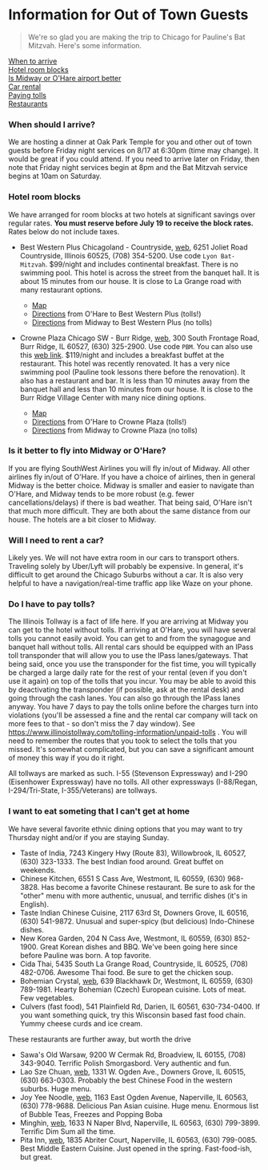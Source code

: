 # Information for Out of Town Guests

> We're so glad you are making the trip to Chicago for Pauline's Bat Mitzvah. Here's some information.

[When to arrive](#when-should-i-arrive)<BR/>
[Hotel room blocks](#hotel-room-blocks)<BR/>
[Is Midway or O'Hare airport better](#is-it-better-to-fly-into-midway-or-ohare)<BR/>
[Car rental](#will-i-need-to-rent-a-car)<BR/>
[Paying tolls](#will-i-need-to-pay-tolls)<BR/>
[Restaurants](#i-want-to-eat-something-that-i-cant-get-at-home)<BR/>

### When should I arrive?
We are hosting a dinner at Oak Park Temple for you and other out of town guests before Friday night services on 8/17 at 6:30pm (time may change). It would be great if you could attend. If you need to arrive later on Friday, then note that Friday night services begin at 8pm and the Bat Mitzvah service begins at 10am on Saturday.

### Hotel room blocks
We have arranged for room blocks at two hotels at significant savings over regular rates. **You must reserve before July 19 to receive the block rates.** Rates below do not include taxes.

  - Best Western Plus Chicagoland - Countryside, [web](https://www.bestwestern.com/en_US/book/hotels-in-countryside/best-western-plus-chicagoland-countryside/propertyCode.14182.html), 6251 Joliet Road Countryside, Illinois 60525, (708) 354-5200. Use code `Lyon Bat-Mitzvah`. $99/night and includes continental breakfast. There is no swimming pool. This hotel is across the street from the banquet hall. It is about 15 minutes from our house. It is close to La Grange road with many restaurant options. 
    - [Map](https://www.google.com/maps/place/Best+Western+Plus+Chicagoland+-+Countryside/@41.777758,-87.8752019,17z/data=!3m1!4b1!4m7!3m6!1s0x880e4835b8d4f883:0x5e6eedb10146be0b!5m1!1s2018-07-01!8m2!3d41.777754!4d-87.8730132)
    - [Directions](https://www.google.com/maps/dir/O'Hare+International+Airport,+W+O'Hare+Ave,+Chicago,+IL/Best+Western+Plus+Chicagoland+-+Countryside,+6251+Joliet+Rd,+Countryside,+IL+60525/@41.8719334,-88.0591962,11z/data=!3m1!4b1!4m14!4m13!1m5!1m1!1s0x880fb4276a7762f3:0x511747070259ad4b!2m2!1d-87.9073214!2d41.9741625!1m5!1m1!1s0x880e4835b8d4f883:0x5e6eedb10146be0b!2m2!1d-87.8730132!2d41.777754!3e0) from O'Hare to Best Western Plus (tolls!)
    - [Directions](https://www.google.com/maps/dir/Chicago+Midway+International+Airport,+South+Cicero+Avenue,+Chicago,+IL/Best+Western+Plus+Chicagoland+-+Countryside,+6251+Joliet+Rd,+Countryside,+IL+60525/@41.7902507,-87.8421336,13z/data=!3m1!4b1!4m14!4m13!1m5!1m1!1s0x880e310601aa4385:0x968a60d78f2950a5!2m2!1d-87.7521884!2d41.7867759!1m5!1m1!1s0x880e4835b8d4f883:0x5e6eedb10146be0b!2m2!1d-87.8730132!2d41.777754!3e0) from Midway to Best Western Plus (no tolls)

  - Crowne Plaza Chicago SW - Burr Ridge, [web](https://www.cpchicagosw.com), 300 South Frontage Road, Burr Ridge, IL 60527, (630) 325-2900. Use code `PBM`. You can also use this [web link](https://www.crowneplaza.com/redirect?path=hd&brandCode=CP&localeCode=en&regionCode=1&hotelCode=CHIBU&_PMID=99801505&GPC=PBM&viewfullsite=true). $119/night and includes a breakfast buffet at the restaurant. This hotel was recently renovated. It has a very nice swimming pool (Pauline took lessons there before the renovation). It also has a restaurant and bar. It is less than 10 minutes away from the banquet hall and less than 10 minutes from our house. It is close to the Burr Ridge Village Center with many nice dining options. 
    - [Map](https://www.google.com/maps/place/Crowne+Plaza+Chicago+SW+-+Burr+Ridge/@41.7534649,-87.9237189,17z/data=!3m1!4b1!4m7!3m6!1s0x880e48babe2fc1f3:0x5e66b2dbb4a574e3!5m1!1s2018-07-01!8m2!3d41.7534609!4d-87.9215302)
    - [Directions](https://www.google.com/maps/dir/O'Hare+International+Airport,+W+O'Hare+Ave,+Chicago,+IL/Crowne+Plaza+Chicago+SW+-+Burr+Ridge,+S+Frontage+Road,+Burr+Ridge,+IL/@41.864634,-88.0591962,11z/data=!3m1!4b1!4m14!4m13!1m5!1m1!1s0x880fb4276a7762f3:0x511747070259ad4b!2m2!1d-87.9073214!2d41.9741625!1m5!1m1!1s0x880e48babe2fc1f3:0x5e66b2dbb4a574e3!2m2!1d-87.9215302!2d41.7534609!3e0) from O'Hare to Crowne Plaza (tolls!)
    - [Directions](https://www.google.com/maps/dir/Chicago+Midway+International+Airport,+South+Cicero+Avenue,+Chicago,+IL/Crowne+Plaza+Chicago+SW+-+Burr+Ridge,+S+Frontage+Road,+Burr+Ridge,+IL/@41.7817191,-87.9014125,12z/data=!3m1!4b1!4m14!4m13!1m5!1m1!1s0x880e310601aa4385:0x968a60d78f2950a5!2m2!1d-87.7521884!2d41.7867759!1m5!1m1!1s0x880e48babe2fc1f3:0x5e66b2dbb4a574e3!2m2!1d-87.9215302!2d41.7534609!3e0) from Midway to Crowne Plaza (no tolls)

### Is it better to fly into Midway or O'Hare?
If you are flying SouthWest Airlines you will fly in/out of Midway. All other airlines fly in/out of O'Hare. If you have a choice of airlines, then in general Midway is the better choice. Midway is smaller and easier to navigate than O'Hare, and Midway tends to be more robust (e.g. fewer cancellations/delays) if there is bad weather. That being said, O'Hare isn't that much more difficult. They are both about the same distance from our house. The hotels are a bit closer to Midway. 

### Will I need to rent a car?
Likely yes. We will not have extra room in our cars to transport others. Traveling solely by Uber/Lyft will probably be expensive. In general, it's difficult to get around the Chicago Suburbs without a car. It is also very helpful to have a navigation/real-time traffic app like Waze on your phone. 

### Do I have to pay tolls?
The Illinois Tollway is a fact of life here. If you are arriving at Midway you can get to the hotel without tolls. If arriving at O'Hare, you will have several tolls you cannot easily avoid. You can get to and from the synagogue and banquet hall without tolls. All rental cars should be equipped with an IPass toll transponder that will allow you to use the IPass lanes/gateways. That being said, once you use the transponder for the fist time, you will typically be charged a large daily rate for the rest of your rental (even if you don't use it again) on top of the tolls that you incur. You may be able to avoid this by deactivating the transponder (if possible, ask at the rental desk) and going through the cash lanes. You can also go through the IPass lanes anyway. You have 7 days to pay the tolls online before the charges turn into  violations (you'll be assessed a fine and the rental car company will tack on more fees to that - so don't miss the 7 day window). See https://www.illinoistollway.com/tolling-information/unpaid-tolls . You will need to remember the routes that you took to select the tolls that you missed. It's somewhat complicated, but you can save a significant amount of money this way if you do it right. 

All tollways are marked as such. I-55 (Stevenson Expressway) and I-290 (Eisenhower Expressway) have no tolls. All other expressways (I-88/Regan, I-294/Tri-State, I-355/Veterans) are tollways. 

### I want to eat someting that I can't get at home
We have several favorite ethnic dining options that you may want to try Thursday night and/or if you are staying Sunday.

  - Taste of India, 7243 Kingery Hwy (Route 83), Willowbrook, IL 60527, (630) 323-1333. The best Indian food around. Great buffet on weekends. 
  - Chinese Kitchen, 6551 S Cass Ave, Westmont, IL 60559, (630) 968-3828. Has become a favorite Chinese restaurant. Be sure to ask for the "other" menu with more authentic, unusual, and terrific dishes (it's in English).
  - Taste Indian Chinese Cuisine,  2117 63rd St, Downers Grove, IL 60516, (630) 541-9872. Unusual and super-spicy (but delicious) Indo-Chinese dishes.
  - New Korea Garden, 204 N Cass Ave, Westmont, IL 60559, (630) 852-1900. Great Korean dishes and BBQ. We've been going here since before Pauline was born. A top favorite. 
  - Cida Thai, 5435 South La Grange Road, Countryside, IL 60525, (708) 482-0706. Awesome Thai food. Be sure to get the chicken soup.
  - Bohemian Crystal, [web](http://www.bohemiancrystal.net), 639 Blackhawk Dr, Westmont, IL 60559, (630) 789-1981. Hearty  Bohemian (Czech) European cuisine. Lots of meat. Few vegetables.
  - Culvers (fast food), 541 Plainfield Rd, Darien, IL 60561, 630-734-0400. If you want something quick, try this Wisconsin based fast food chain. Yummy cheese curds and ice cream.

These restaurants are further away, but worth the drive
  - Sawa's Old Warsaw, 9200 W Cermak Rd, Broadview, IL 60155, (708) 343-9040. Terrific Polish Smorgasbord. Very authentic and fun.
  - Lao Sze Chuan, [web](https://www.laoszechuanusa.com/lsc-downer-s-grove), 1331 W. Ogden Ave., Downers Grove, IL 60515, (630) 663-0303. Probably the best Chinese Food in the western suburbs. Huge menu.
  - Joy Yee Noodle, [web](https://joyyee.com), 1163 East Ogden Avenue, Naperville, IL 60563, (630) 778-9688. Delicious Pan Asian cuisine. Huge menu. Enormous list of Bubble Teas, Freezes and Popping Boba
  - Minghin, [web](https://www.minghincuisine.com), 1633 N Naper Blvd, Naperville, IL 60563, (630) 799-3899. Terrific Dim Sum all the time. 
  - Pita Inn, [web](http://www.pita-inn.com), 1835 Abriter Court, Naperville, IL 60563,  (630) 799-0085. Best Middle Eastern Cuisine. Just opened in the spring. Fast-food-ish, but great.
